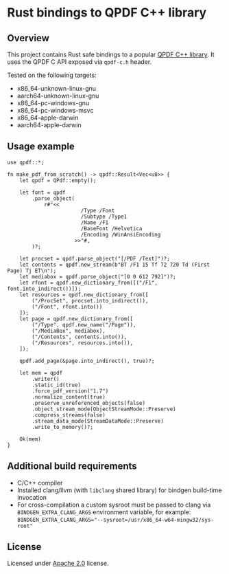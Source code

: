 # Rust bindings to QPDF C++ library

## Overview

This project contains Rust safe bindings to a popular [QPDF C++ library](https://github.com/qpdf/qpdf).
It uses the QPDF C API exposed via `qpdf-c.h` header.

Tested on the following targets:

* x86_64-unknown-linux-gnu
* aarch64-unknown-linux-gnu
* x86_64-pc-windows-gnu
* x86_64-pc-windows-msvc
* x86_64-apple-darwin
* aarch64-apple-darwin

## Usage example

```rust,no_run
use qpdf::*;

fn make_pdf_from_scratch() -> qpdf::Result<Vec<u8>> {
    let qpdf = QPdf::empty();

    let font = qpdf
        .parse_object(
            r#"<<
                        /Type /Font
                        /Subtype /Type1
                        /Name /F1
                        /BaseFont /Helvetica
                        /Encoding /WinAnsiEncoding
                      >>"#,
        )?;

    let procset = qpdf.parse_object("[/PDF /Text]")?;
    let contents = qpdf.new_stream(b"BT /F1 15 Tf 72 720 Td (First Page) Tj ET\n");
    let mediabox = qpdf.parse_object("[0 0 612 792]")?;
    let rfont = qpdf.new_dictionary_from([("/F1", font.into_indirect())]);
    let resources = qpdf.new_dictionary_from([
        ("/ProcSet", procset.into_indirect()),
        ("/Font", rfont.into())
    ]);
    let page = qpdf.new_dictionary_from([
        ("/Type", qpdf.new_name("/Page")),
        ("/MediaBox", mediabox),
        ("/Contents", contents.into()),
        ("/Resources", resources.into()),
    ]);

    qpdf.add_page(&page.into_indirect(), true)?;

    let mem = qpdf
        .writer()
        .static_id(true)
        .force_pdf_version("1.7")
        .normalize_content(true)
        .preserve_unreferenced_objects(false)
        .object_stream_mode(ObjectStreamMode::Preserve)
        .compress_streams(false)
        .stream_data_mode(StreamDataMode::Preserve)
        .write_to_memory()?;

    Ok(mem)
}
```

## Additional build requirements

* C/C++ compiler
* Installed clang/llvm (with `libclang` shared library) for bindgen build-time invocation
* For cross-compilation a custom sysroot must be passed to clang via `BINDGEN_EXTRA_CLANG_ARGS`
   environment variable, for example: `BINDGEN_EXTRA_CLANG_ARGS="--sysroot=/usr/x86_64-w64-mingw32/sys-root"`

## License

Licensed under [Apache 2.0](https://opensource.org/licenses/Apache-2.0) license.
